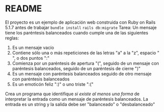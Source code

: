 # README

El proyecto es un ejemplo de aplicación web construida con Ruby on Rails 5.1.7
antes de trabajar `bundle install`
                  `rails db:migrate`
Tarea:
Un mensaje tiene los paréntesis balanceados cuando cumple una de las siguientes reglas:
1. Es un mensaje vacío
2. Contiene sólo una o más repeticiones de las letras "a" a la "z", espacio " ", o dos puntos ":"
3. Comienza por un paréntesis de apertura "(", seguido de un mensaje con paréntesis balanceados, seguido de un paréntesis de cierre ")"
4. Es un mensaje con paréntesis balanceados seguido de otro mensaje con paréntesis balanceados
5. Es un emoticón feliz ":)" o uno triste ":("

Crea un programa que identifique *si existe al menos una forma* de interpretar la entrada como un mensaje de paréntesis balanceados. La entrada es un string y la salida debe ser "balanceado" o "desbalanceado"